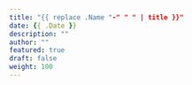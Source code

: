 ```yaml
---
title: "{{ replace .Name "-" " " | title }}"
date: {{ .Date }}
description: ""
author: ""
featured: true
draft: false
weight: 100
---
```


